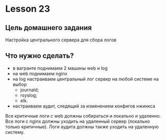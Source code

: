 # Lesson 23

## Цель домашнего задания

Настройка центрального сервера для сбора логов

## Что нужно сделать?

- в вагранте поднимаем 2 машины web и log
- на web поднимаем nginx
- на log настраиваем центральный лог сервер на любой системе на выбор
  * journald;
  * rsyslog;
  * elk.
- настраиваем аудит, следящий за изменением конфигов нжинкса

Все критичные логи с web должны собираться и локально и удаленно.
Все логи с nginx должны уходить на удаленный сервер (локально только критичные).
Логи аудита должны также уходить на удаленную систему.
